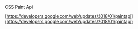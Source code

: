 CSS Paint Api

[https://developers.google.com/web/updates/2018/01/paintapi](https://developers.google.com/web/updates/2018/01/paintapi)

